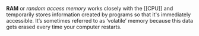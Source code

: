 **RAM** or *random access memory* works closely with the [[CPU]] and temporarily stores information created by programs so that it's immediately accessible. It’s sometimes referred to as ‘volatile’ memory because this data gets erased every time your computer restarts.